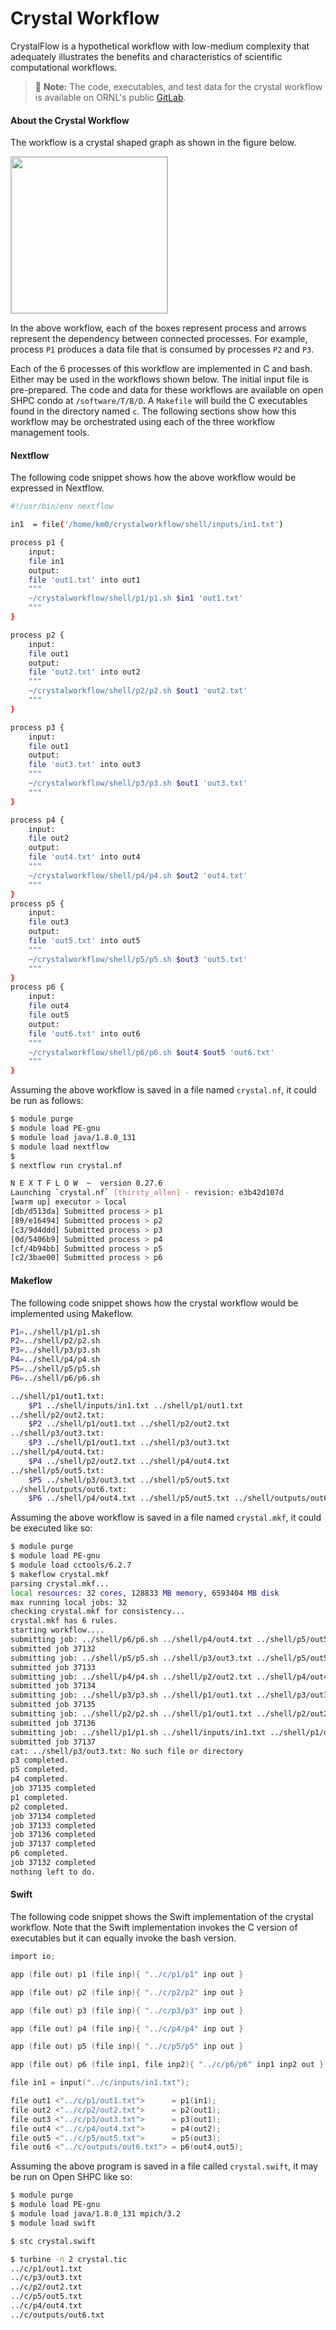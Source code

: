 # Crystal Workflow

CrystalFlow is a hypothetical workflow with low-medium complexity that adequately illustrates the benefits and characteristics of scientific computational workflows.
> &#128221; **Note:** The code, executables, and test data for the crystal workflow is available on ORNL's public [GitLab](https://code.ornl.gov/km0/cades_workflows).

#### About the Crystal Workflow
The workflow is a crystal shaped graph as shown in the figure below.

<a target="_new" href="../screenshots/crystal-workflow-mermaid.png"><img src="../screenshots/crystal-workflow-mermaid.png" style="border-style:ridge;border-color:#bfbfbf;border-width:1px;width:250px;" /></a>   
<!-- o_ -->

In the above workflow, each of the boxes represent process and arrows represent the dependency between connected processes. For example, process `P1` produces a data file that is consumed by processes `P2` and `P3`.

Each of the 6 processes of this workflow are implemented in C and bash. Either may be used in the workflows shown below. The initial input file is pre-prepared. The code and data for these workflows are available on open SHPC condo at `/software/T/B/D`. A `Makefile` will build the C executables found in the directory named `c`. The following sections show how this workflow may be orchestrated using each of the three workflow management tools.

#### Nextflow

The following code snippet shows how the above workflow would be expressed in Nextflow.

```bash
#!/usr/bin/env nextflow

in1  = file('/home/km0/crystalworkflow/shell/inputs/in1.txt')

process p1 {
    input:
    file in1
    output:
    file 'out1.txt' into out1
    """
    ~/crystalworkflow/shell/p1/p1.sh $in1 'out1.txt'
    """
}

process p2 {
    input:
    file out1
    output:
    file 'out2.txt' into out2
    """
    ~/crystalworkflow/shell/p2/p2.sh $out1 'out2.txt'
    """
}

process p3 {
    input:
    file out1
    output:
    file 'out3.txt' into out3
    """
    ~/crystalworkflow/shell/p3/p3.sh $out1 'out3.txt'
    """
}

process p4 {
    input:
    file out2
    output:
    file 'out4.txt' into out4
    """
    ~/crystalworkflow/shell/p4/p4.sh $out2 'out4.txt'
    """
}
process p5 {
    input:
    file out3
    output:
    file 'out5.txt' into out5
    """
    ~/crystalworkflow/shell/p5/p5.sh $out3 'out5.txt'
    """
}
process p6 {
    input:
    file out4
    file out5
    output:
    file 'out6.txt' into out6
    """
    ~/crystalworkflow/shell/p6/p6.sh $out4 $out5 'out6.txt'
    """
}

```

Assuming the above workflow is saved in a file named `crystal.nf`, it could be run as follows:

```bash
$ module purge
$ module load PE-gnu
$ module load java/1.8.0_131
$ module load nextflow
$
$ nextflow run crystal.nf

N E X T F L O W  ~  version 0.27.6
Launching `crystal.nf` [thirsty_allen] - revision: e3b42d107d
[warm up] executor > local
[db/d513da] Submitted process > p1
[89/e16494] Submitted process > p2
[c3/9d4ddd] Submitted process > p3
[0d/5406b9] Submitted process > p4
[cf/4b94bb] Submitted process > p5
[c2/3bae00] Submitted process > p6

```


#### Makeflow

The following code snippet shows how the crystal workflow would be implemented
using Makeflow.

```bash
P1=../shell/p1/p1.sh
P2=../shell/p2/p2.sh
P3=../shell/p3/p3.sh
P4=../shell/p4/p4.sh
P5=../shell/p5/p5.sh
P6=../shell/p6/p6.sh

../shell/p1/out1.txt:
	$P1 ../shell/inputs/in1.txt ../shell/p1/out1.txt
../shell/p2/out2.txt:
	$P2 ../shell/p1/out1.txt ../shell/p2/out2.txt
../shell/p3/out3.txt:
	$P3 ../shell/p1/out1.txt ../shell/p3/out3.txt
../shell/p4/out4.txt:
	$P4 ../shell/p2/out2.txt ../shell/p4/out4.txt
../shell/p5/out5.txt:
	$P5 ../shell/p3/out3.txt ../shell/p5/out5.txt
../shell/outputs/out6.txt:
	$P6 ../shell/p4/out4.txt ../shell/p5/out5.txt ../shell/outputs/out6.txt

```

Assuming the above workflow is saved in a file named `crystal.mkf`, it could be executed like so:

```bash
$ module purge
$ module load PE-gnu
$ module load cctools/6.2.7
$ makeflow crystal.mkf
parsing crystal.mkf...
local resources: 32 cores, 128833 MB memory, 6593404 MB disk
max running local jobs: 32
checking crystal.mkf for consistency...
crystal.mkf has 6 rules.
starting workflow....
submitting job: ../shell/p6/p6.sh ../shell/p4/out4.txt ../shell/p5/out5.txt ../shell/outputs/out6.txt
submitted job 37132
submitting job: ../shell/p5/p5.sh ../shell/p3/out3.txt ../shell/p5/out5.txt
submitted job 37133
submitting job: ../shell/p4/p4.sh ../shell/p2/out2.txt ../shell/p4/out4.txt
submitted job 37134
submitting job: ../shell/p3/p3.sh ../shell/p1/out1.txt ../shell/p3/out3.txt
submitted job 37135
submitting job: ../shell/p2/p2.sh ../shell/p1/out1.txt ../shell/p2/out2.txt
submitted job 37136
submitting job: ../shell/p1/p1.sh ../shell/inputs/in1.txt ../shell/p1/out1.txt
submitted job 37137
cat: ../shell/p3/out3.txt: No such file or directory
p3 completed.
p5 completed.
p4 completed.
job 37135 completed
p1 completed.
p2 completed.
job 37134 completed
job 37133 completed
job 37136 completed
job 37137 completed
p6 completed.
job 37132 completed
nothing left to do.
```

#### Swift

The following code snippet shows the Swift implementation of the crystal workflow. Note that the Swift implementation invokes the C version of executables but it can equally invoke the bash version.

```c
import io;

app (file out) p1 (file inp){ "../c/p1/p1" inp out }

app (file out) p2 (file inp){ "../c/p2/p2" inp out }

app (file out) p3 (file inp){ "../c/p3/p3" inp out }

app (file out) p4 (file inp){ "../c/p4/p4" inp out }

app (file out) p5 (file inp){ "../c/p5/p5" inp out }

app (file out) p6 (file inp1, file inp2){ "../c/p6/p6" inp1 inp2 out }

file in1 = input("../c/inputs/in1.txt");

file out1 <"../c/p1/out1.txt">      = p1(in1);
file out2 <"../c/p2/out2.txt">      = p2(out1);
file out3 <"../c/p3/out3.txt">      = p3(out1);
file out4 <"../c/p4/out4.txt">      = p4(out2);
file out5 <"../c/p5/out5.txt">      = p5(out3);
file out6 <"../c/outputs/out6.txt"> = p6(out4,out5);
```

Assuming the above program is saved in a file called `crystal.swift`, it may be run on Open SHPC like so:

```bash
$ module purge
$ module load PE-gnu
$ module load java/1.8.0_131 mpich/3.2
$ module load swift

$ stc crystal.swift

$ turbine -n 2 crystal.tic
../c/p1/out1.txt
../c/p3/out3.txt
../c/p2/out2.txt
../c/p5/out5.txt
../c/p4/out4.txt
../c/outputs/out6.txt
```
<!-- pointless comment -->
